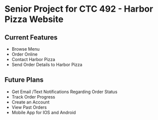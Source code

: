 # Senior Project for CTC 492 - Harbor Pizza Website
## Current Features 
* Browse Menu
* Order Online
* Contact Harbor Pizza
* Send Order Details to Harbor Pizza 

## Future Plans
* Get Email /Text Notifications Regarding Order Status
* Track Order Progress
* Create an Account
* View Past Orders  
* Mobile App for IOS and Android
